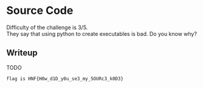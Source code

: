 # Source Code
Difficulty of the challenge is 3/5.</br>
They say that using python to create executables is bad. Do you know why?

## Writeup
TODO

```flag is HNF{H0w_d1D_y0u_se3_my_5OURc3_k0D3}```
